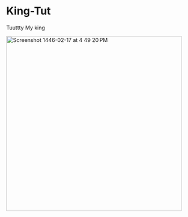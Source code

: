 # King-Tut
Tuuttty My king

<img width="467" alt="Screenshot 1446-02-17 at 4 49 20 PM" src="https://github.com/user-attachments/assets/9215e17b-ed55-438b-90c5-e4a0e1dbeeda">
